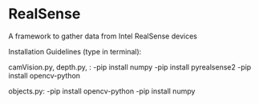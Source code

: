 # RealSense
A framework to gather data from Intel RealSense devices

Installation Guidelines (type in terminal):

camVision.py, depth.py, :
-pip install numpy
-pip install pyrealsense2
-pip install opencv-python

objects.py:
-pip install opencv-python
-pip install numpy
